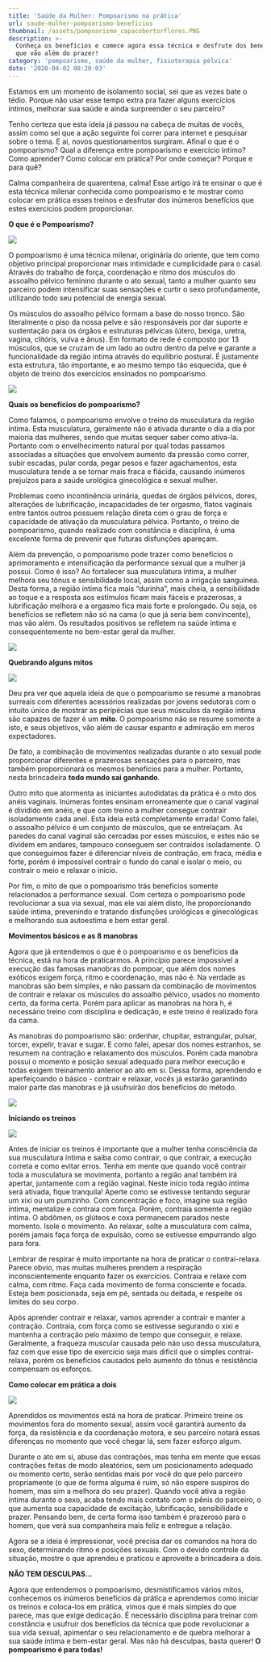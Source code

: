 ```yaml
---
title: 'Saúde da Mulher: Pompoarismo na prática'
url: saude-mulher-pompoarismo-beneficios
thumbnail: /assets/pompoarismo_capacobertorflores.PNG
description: >-
  Conheça os benefícios e comece agora essa técnica e desfrute dos benefícios
  que vão além do prazer!
category: 'pompoarismo, saúde da mulher, fisioterapia pélvica'
date: '2020-04-02 08:20:03'
---
```

Estamos em um momento de isolamento social, sei que as vezes bate o tédio. Porque não usar esse tempo extra pra fazer alguns exercícios íntimos, melhorar sua saúde e ainda surpreender o seu parceiro?

Tenho certeza que esta ideia já passou na cabeça de muitas de vocês, assim como sei que a ação seguinte foi correr para internet e pesquisar sobre o tema. E ai, novos questionamentos surgiram. Afinal o que é o pompoarismo? Qual a diferença entre pompoarismo e exercício íntimo? Como aprender? Como colocar em prática? Por onde começar? Porque e para quê? 

Calma companheira de quarentena, calma! Esse artigo irá te ensinar o que é esta técnica milenar conhecida como pompoarismo e te mostrar como colocar em prática esses treinos e desfrutar dos inúmeros benefícios que estes exercícios podem proporcionar.

**O que é o Pompoarismo?**

![](/assets/pompoarismo_oriente.PNG)

O pompoarismo é uma técnica milenar, originária do oriente, que tem como objetivo principal proporcionar mais intimidade e cumplicidade para o casal. Através do trabalho de força, coordenação e ritmo dos músculos do assoalho pélvico feminino durante o ato sexual, tanto a mulher quanto seu parceiro podem intensificar suas sensações e curtir o sexo profundamente, utilizando todo seu potencial de energia sexual.

Os músculos do assoalho pélvico formam a base do nosso tronco. São literalmente o piso da nossa pelve e são responsáveis por dar suporte e sustentação para os órgãos e estruturas pélvicas (útero, bexiga, uretra, vagina, clitóris, vulva e ânus). Em formato de rede é composto por 13 músculos, que se cruzam de um lado ao outro dentro da pelve e garante a funcionalidade da região íntima através do equilíbrio postural. É justamente esta estrutura, tão importante, e ao mesmo tempo tão esquecida, que é objeto de treino dos exercícios ensinados no pompoarismo.

![](/assets/pompoarismo_assoalhopelviconomes.GIF)

**Quais os benefícios do pompoarismo?**

Como falamos, o pompoarismo envolve o treino da musculatura da região íntima. Esta musculatura, geralmente não é ativada durante o dia a dia por maioria das mulheres, sendo que muitas sequer saber como ativa-la. Portanto com o envelhecimento natural por qual todas passamos associadas a situações que envolvem aumento da pressão como correr, subir escadas, pular corda, pegar pesos e fazer agachamentos, esta musculatura tende a se tornar mais fraca e flácida, causando inúmeros prejuízos para a saúde urológica ginecológica e sexual mulher.

Problemas como incontinência urinária, quedas de órgãos pélvicos, dores, alterações de lubrificação, incapacidades de ter orgasmo, flatos vaginais entre tantos outros possuem relação direta com o grau de força e capacidade de ativação da musculatura pélvica. Portanto, o treino de pompoarismo, quando realizado com constância e disciplina, é uma excelente forma de prevenir que futuras disfunções apareçam. 

Além da prevenção, o pompoarismo pode trazer como benefícios o aprimoramento e intensificação da performance sexual que a mulher já possui. Como é isso? Ao fortalecer sua musculatura íntima, a mulher melhora seu tônus e sensibilidade local, assim como a irrigação sanguínea. Desta forma, a região íntima fica mais “durinha”, mais cheia, a sensibilidade ao toque e a resposta aos estímulos ficam mais fáceis e prazerosas, a lubrificação melhora e a orgasmo fica mais forte e prolongado. Ou seja, os benefícios se refletem não só na cama (o que já seria bem convincente), mas vão além. Os resultados positivos se refletem na saúde íntima e consequentemente no bem-estar geral da mulher.

![](/assets/pompoarismo_mulherfelizcama.PNG)

**Quebrando alguns mitos**

![](/assets/pompoarismo_mulhercomvergonha.PNG)

Deu pra ver que aquela ideia de que o pompoarismo se resume a manobras surreais com diferentes acessórios realizadas por jovens sedutoras com o intuito único de mostrar as peripécias que seus músculos da região íntima são capazes de fazer é um **mito**. O pompoarismo não se resume somente a isto, e seus objetivos, vão além de causar espanto e admiração em meros expectadores.

De fato, a combinação de movimentos realizadas durante o ato sexual pode proporcionar diferentes e prazerosas sensações para o parceiro, mas também proporcionará os mesmos benefícios para a mulher. Portanto, nesta brincadeira **todo mundo sai ganhando**.

Outro mito que atormenta as iniciantes autodidatas da prática é o mito dos anéis vaginais. Inúmeras fontes ensinam erroneamente que o canal vaginal é dividido em anéis, e que com treino a mulher consegue contrair isoladamente cada anel. Esta ideia está completamente errada! Como falei, o assoalho pélvico é um conjunto de músculos, que se entrelaçam. As paredes do canal vaginal são cercadas por esses músculos, e estes não se dividem em andares, tampouco conseguem ser contraídos isoladamente. O que conseguimos fazer é diferenciar níveis de contração, em fraca, média e forte, porém é impossível contrair o fundo do canal e isolar o meio, ou contrair o meio e relaxar o início.

Por fim, o mito de que o pompoarismo trás benefícios somente relacionados a performance sexual. Com certeza o pompoarismo pode revolucionar a sua via sexual, mas ele vai além disto, lhe proporcionando saúde íntima, prevenindo e tratando disfunções urológicas e ginecológicas e melhorando sua autoestima e bem estar geral.

**Movimentos básicos e as 8 manobras**

Agora que já entendemos o que é o pompoarismo e os benefícios da técnica, está na hora de praticarmos. A princípio parece impossível a execução das famosas manobras do pompoar, que além dos nomes exóticos exigem força, ritmo e coordenação, mas não é. Na verdade as manobras são bem simples, e não passam da combinação de movimentos de contrair e relaxar os músculos do assoalho pélvico, usados no momento certo, da forma certa. Porém para aplicar as manobras na hora h, é necessário treino com disciplina e dedicação, e este treino é realizado fora da cama.


As manobras do pompoarismo são: ordenhar, chupitar, estrangular, pulsar, torcer, expelir, travar e sugar. E como falei, apesar dos nomes estranhos, se resumem na contração e relaxamento dos músculos. Porém cada manobra possui o momento e posição sexual adequado para melhor execução e todas exigem treinamento anterior ao ato em si. Dessa forma, aprendendo e aperfeiçoando o básico - contrair e relaxar, vocês já estarão
garantindo maior parte das manobras e já usufruirão dos benefícios do método.

![](/assets/pompoarismo_pelvecomcopodeleite.PNG)

**Iniciando os treinos**

![](/assets/pompoarismo_imagemacao.PNG)

Antes de iniciar os treinos é importante que a mulher tenha consciência da sua musculatura íntima e saiba como contrair, o que contrair, a execução correta e como evitar erros. Tenha em mente que quando você contrair toda a musculatura se movimenta, portanto a região anal também irá apertar, juntamente com a região vaginal. Neste início toda região íntima será ativada, fique tranquila!
Aperte como se estivesse tentando segurar um xixi ou um pumzinho. Com concentração e foco, imagine sua região íntima, mentalize e contraia com força. Porém, contraia somente a região íntima. O abdômen, os glúteos e coxa permanecem parados neste momento. Isole o movimento. Ao relaxar, solte a musculatura com calma, porém jamais faça força de expulsão, como se estivesse empurrando algo para fora.


Lembrar de respirar é muito importante na hora de praticar o contrai-relaxa. Parece obvio, mas muitas mulheres prendem a respiração inconscientemente enquanto fazer os exercícios. Contraia e relaxe com calma, com ritmo. Faça cada movimento de forma consciente e focada. Esteja bem posicionada, seja em pé, sentada ou deitada, e respeite os limites do seu corpo.


Após aprender contrair e relaxar, vamos aprender a contrair e manter a contração. Contraia, com força como se estivesse segurando o xixi e mantenha a contração pelo máximo de tempo que conseguir, e relaxe. Geralmente, a fraqueza muscular causada pelo não uso dessa musculatura, faz com que esse tipo de exercício seja mais difícil que o simples contrai-relaxa, porém os benefícios causados pelo aumento do tônus e resistência compensam os esforços.


**Como colocar em prática a dois**

![](/assets/pompoarismo_casalcama.PNG)


Aprendidos os movimentos está na hora de praticar. Primeiro treine os movimentos fora do momento sexual, assim você garantirá aumento da força, da resistência e da coordenação motora, e seu parceiro notará essas diferenças no momento que você chegar lá, sem fazer esforço algum.


Durante o ato em si, abuse das contrações, mas tenha em mente que essas contrações feitas de modo aleatórios, sem um posicionamento adequado ou momento certo, serão sentidas mais por você do que pelo parceiro propriamente (o que de forma alguma é ruim, só não espere suspiros do homem, mas sim a melhora do seu prazer). Quando você ativa a região íntima durante o sexo, acaba tendo mais contato com o pênis do parceiro, o que aumenta sua capacidade de excitação, lubrificação, sensibilidade e prazer. Pensando bem, de certa forma isso também é prazeroso para o homem, que verá sua companheira mais feliz e entregue a relação.

Agora se a ideia é impressionar, você precisa dar os comandos na hora do sexo, determinando ritmo e posições sexuais. Com o devido controle da situação, mostre o que aprendeu e praticou e aproveite a brincadeira a dois.

**NÃO TEM DESCULPAS...**

Agora que entendemos o pompoarismo, desmistificamos vários mitos, conhecemos os inúmeros benefícios da prática e aprendemos como iniciar os treinos e coloca-los em prática, vimos que é mais simples do que parece, mas que exige dedicação. É necessário disciplina para treinar com constância e usufruir dos benefícios da técnica que pode revolucionar a sua vida sexual, apimentar o seu relacionamento e de quebra melhorar a sua saúde íntima e bem-estar geral. Mas não há desculpas, basta querer! **O pompoarismo é para todas!**

